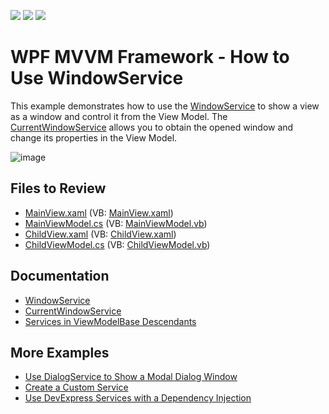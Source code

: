 <!-- default badges list -->
![](https://img.shields.io/endpoint?url=https://codecentral.devexpress.com/api/v1/VersionRange/190417740/18.2.3%2B)
[![](https://img.shields.io/badge/Open_in_DevExpress_Support_Center-FF7200?style=flat-square&logo=DevExpress&logoColor=white)](https://supportcenter.devexpress.com/ticket/details/T828684)
[![](https://img.shields.io/badge/📖_How_to_use_DevExpress_Examples-e9f6fc?style=flat-square)](https://docs.devexpress.com/GeneralInformation/403183)
<!-- default badges end -->

# WPF MVVM Framework - How to Use WindowService

This example demonstrates how to use the [WindowService](https://docs.devexpress.com/WPF/401015/mvvm-framework/services/predefined-set/windowservice) to show a view as a window and control it from the View Model. The [CurrentWindowService](https://docs.devexpress.com/WPF/401017/mvvm-framework/services/predefined-set/currentwindowservice) allows you to obtain the opened window and change its properties in the View Model.

![image](https://user-images.githubusercontent.com/65009440/227528437-d2aeec9c-3db3-4e64-b1ba-83dbe57f978b.png)

## Files to Review

* [MainView.xaml](./CS/DXSample/Views/MainView.xaml) (VB: [MainView.xaml](./VB/DXSample/Views/MainView.xaml))
* [MainViewModel.cs](./CS/DXSample/ViewModels/MainViewModel.cs) (VB: [MainViewModel.vb](./VB/DXSample/ViewModels/MainViewModel.vb))
* [ChildView.xaml](./CS/DXSample/Views/ChildView.xaml) (VB: [ChildView.xaml](./VB/DXSample/Views/ChildView.xaml))
* [ChildViewModel.cs](./CS/DXSample/ViewModels/ChildViewModel.cs) (VB: [ChildViewModel.vb](./VB/DXSample/ViewModels/ChildViewModel.vb))

## Documentation

* [WindowService](https://docs.devexpress.com/WPF/401015/mvvm-framework/services/predefined-set/windowservice)
* [CurrentWindowService](https://docs.devexpress.com/WPF/401017/mvvm-framework/services/predefined-set/currentwindowservice)
* [Services in ViewModelBase Descendants](https://docs.devexpress.com/WPF/17446/mvvm-framework/services/services-in-viewmodelbase-descendants)

## More Examples

* [Use DialogService to Show a Modal Dialog Window](https://github.com/DevExpress-Examples/wpf-mvvm-framework-ui-services-dialogservice)
* [Create a Custom Service](https://github.com/DevExpress-Examples/wpf-mvvm-framework-create-a-custom-service)
* [Use DevExpress Services with a Dependency Injection](https://github.com/DevExpress-Examples/wpf-mvvm-framework-use-services-with-dependency-injection)
